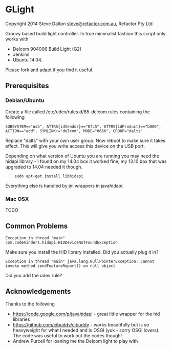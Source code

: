 # GLight

Copyright 2014 Steve Dalton <steve@refactor.com.au>, Refactor Pty Ltd

Groovy based build light controller. In true minimalist fashion this script only works with

* Delcom 904006 Build Light (G2)
* Jenkins
* Ubuntu 14.04. 

Please fork and adapt if you find it useful.

## Prerequisites

### Debian/Ubuntu

Create a file called /etc/udev/rules.d/85-delcom.rules containing the following

	SUBSYSTEM=="usb", ATTRS{idVendor}=="0fc5", ATTRS{idProduct}=="b080", ACTION=="add", SYMLINK+="delcom", MODE="0666", GROUP="dalts"

Replace "dalts" with your own user group. Now reboot to make sure it takes effect. This will give you write access this device on the USB port.

Depending on what version of Ubuntu you are running you may need the hidapi library - I found on my 14.04 box it worked fine, my 13.10 box that was upgraded to 14.04 needed it though. 

        sudo apt-get install libhidapi

Everything else is handled by jni wrappers in javahidapi.

### Mac OSX

TODO

## Common Problems

	Exception in thread "main" com.codeminders.hidapi.HIDDeviceNotFoundException

Make sure you install the HID library installed. Did you actually plug it in?

	Exception in thread "main" java.lang.NullPointerException: Cannot invoke method sendFeatureReport() on null object

Did you add the udev rule?

## Acknowledgements

Thanks to the following

* https://code.google.com/p/javahidapi - great little wrapper for the hid libraries
* https://github.com/cibuddy/cibuddy - works beautifully but is so heavyweight for what I needed and is OSGI (yuk - sorry OSGI lovers). The code was useful to work out the codes though!
* Andrew Purcell for loaning me the Delcom light to play with
